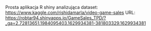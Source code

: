 Prosta aplikacja R shiny analizująca dataset: https://www.kaggle.com/rishidamarla/video-game-sales
URL: https://robtar94.shinyapps.io/GameSales_TPD/?_ga=2.72813651.1984095403.1629934381-381803329.1629934381
